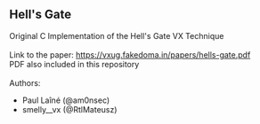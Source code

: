 ## Hell's Gate ##

Original C Implementation of the Hell's Gate VX Technique
<br />
<br />
Link to the paper: https://vxug.fakedoma.in/papers/hells-gate.pdf
<br /> PDF also included in this repository 
<br />
<br />
Authors:
* Paul Laîné (@am0nsec)
* smelly__vx (@RtlMateusz)